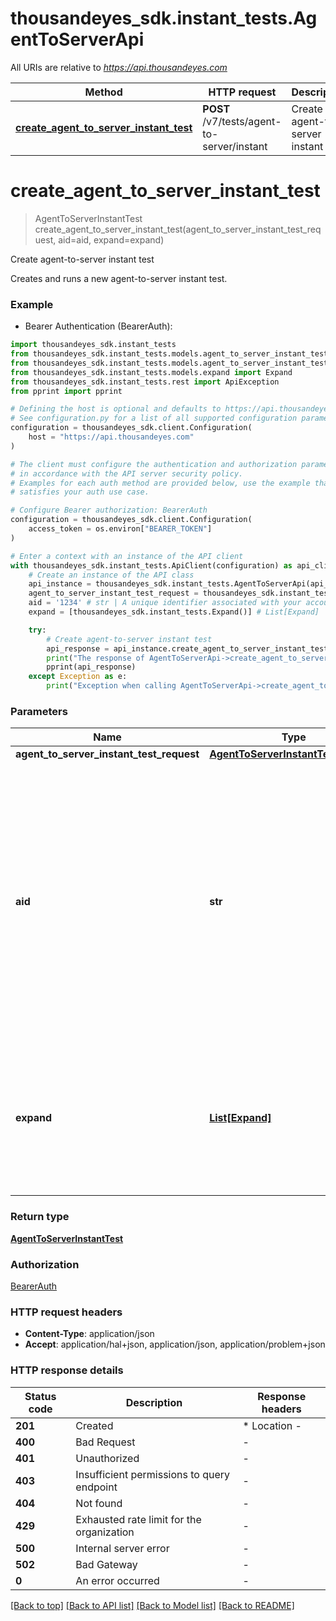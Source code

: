 # thousandeyes_sdk.instant_tests.AgentToServerApi

All URIs are relative to *https://api.thousandeyes.com*

Method | HTTP request | Description
------------- | ------------- | -------------
[**create_agent_to_server_instant_test**](AgentToServerApi.md#create_agent_to_server_instant_test) | **POST** /v7/tests/agent-to-server/instant | Create agent-to-server instant test


# **create_agent_to_server_instant_test**
> AgentToServerInstantTest create_agent_to_server_instant_test(agent_to_server_instant_test_request, aid=aid, expand=expand)

Create agent-to-server instant test

Creates and runs a new agent-to-server instant test.

### Example

* Bearer Authentication (BearerAuth):

```python
import thousandeyes_sdk.instant_tests
from thousandeyes_sdk.instant_tests.models.agent_to_server_instant_test import AgentToServerInstantTest
from thousandeyes_sdk.instant_tests.models.agent_to_server_instant_test_request import AgentToServerInstantTestRequest
from thousandeyes_sdk.instant_tests.models.expand import Expand
from thousandeyes_sdk.instant_tests.rest import ApiException
from pprint import pprint

# Defining the host is optional and defaults to https://api.thousandeyes.com
# See configuration.py for a list of all supported configuration parameters.
configuration = thousandeyes_sdk.client.Configuration(
    host = "https://api.thousandeyes.com"
)

# The client must configure the authentication and authorization parameters
# in accordance with the API server security policy.
# Examples for each auth method are provided below, use the example that
# satisfies your auth use case.

# Configure Bearer authorization: BearerAuth
configuration = thousandeyes_sdk.client.Configuration(
    access_token = os.environ["BEARER_TOKEN"]
)

# Enter a context with an instance of the API client
with thousandeyes_sdk.instant_tests.ApiClient(configuration) as api_client:
    # Create an instance of the API class
    api_instance = thousandeyes_sdk.instant_tests.AgentToServerApi(api_client)
    agent_to_server_instant_test_request = thousandeyes_sdk.instant_tests.AgentToServerInstantTestRequest() # AgentToServerInstantTestRequest | 
    aid = '1234' # str | A unique identifier associated with your account group. You can retrieve your `AccountGroupId` from the `/account-groups` endpoint. Note that you must be assigned to the target account group. Specifying this parameter without being assigned to the target account group will result in an error response. (optional)
    expand = [thousandeyes_sdk.instant_tests.Expand()] # List[Expand] | (Optional) Indicates if the test sub-resources should be expanded. Defaults to no expansion. To expand the `agents` sub-resource, use the query `?expand=agent`. (optional)

    try:
        # Create agent-to-server instant test
        api_response = api_instance.create_agent_to_server_instant_test(agent_to_server_instant_test_request, aid=aid, expand=expand)
        print("The response of AgentToServerApi->create_agent_to_server_instant_test:\n")
        pprint(api_response)
    except Exception as e:
        print("Exception when calling AgentToServerApi->create_agent_to_server_instant_test: %s\n" % e)
```



### Parameters


Name | Type | Description  | Notes
------------- | ------------- | ------------- | -------------
 **agent_to_server_instant_test_request** | [**AgentToServerInstantTestRequest**](AgentToServerInstantTestRequest.md)|  | 
 **aid** | **str**| A unique identifier associated with your account group. You can retrieve your &#x60;AccountGroupId&#x60; from the &#x60;/account-groups&#x60; endpoint. Note that you must be assigned to the target account group. Specifying this parameter without being assigned to the target account group will result in an error response. | [optional] 
 **expand** | [**List[Expand]**](Expand.md)| (Optional) Indicates if the test sub-resources should be expanded. Defaults to no expansion. To expand the &#x60;agents&#x60; sub-resource, use the query &#x60;?expand&#x3D;agent&#x60;. | [optional] 

### Return type

[**AgentToServerInstantTest**](AgentToServerInstantTest.md)

### Authorization

[BearerAuth](../README.md#BearerAuth)

### HTTP request headers

 - **Content-Type**: application/json
 - **Accept**: application/hal+json, application/json, application/problem+json

### HTTP response details

| Status code | Description | Response headers |
|-------------|-------------|------------------|
**201** | Created |  * Location -  <br>  |
**400** | Bad Request |  -  |
**401** | Unauthorized |  -  |
**403** | Insufficient permissions to query endpoint |  -  |
**404** | Not found |  -  |
**429** | Exhausted rate limit for the organization |  -  |
**500** | Internal server error |  -  |
**502** | Bad Gateway |  -  |
**0** | An error occurred |  -  |

[[Back to top]](#) [[Back to API list]](../README.md#documentation-for-api-endpoints) [[Back to Model list]](../README.md#documentation-for-models) [[Back to README]](../README.md)

